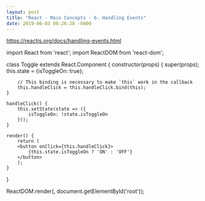 ```yaml
---
layout: post
title: "React - Main Concepts - 6. Handling Events"
date: 2019-06-03 08:26:28 -0400
---
```

https://reactjs.org/docs/handling-events.html

import React from 'react';
import ReactDOM from 'react-dom';

class Toggle extends React.Component {
    constructor(props) {
        super(props);
        this.state = {isToggleOn: true};

        // This binding is necessary to make `this` work in the callback
        this.handleClick = this.handleClick.bind(this);
    }

    handleClick() {
        this.setState(state => ({
            isToggleOn: !state.isToggleOn
        }));
    }

    render() {
        return (
        <button onClick={this.handleClick}>
            {this.state.isToggleOn ? 'ON' : 'OFF'}
        </button>
        );
    }
}

ReactDOM.render(<Toggle />, document.getElementById('root'));
